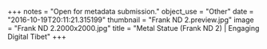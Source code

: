 +++
notes = "Open for metadata submission."
object_use = "Other"
date = "2016-10-19T20:11:21.315199"
thumbnail = "Frank ND 2.preview.jpg"
image = "Frank ND 2.2000x2000.jpg"
title = "Metal Statue (Frank ND 2) | Engaging Digital Tibet"
+++
